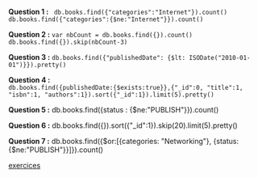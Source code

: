 
**Question 1 :** 
            ```  db.books.find({"categories":"Internet"}).count()
               db.books.find({"categories":{$ne:"Internet"}}).count() ```
             
**Question 2 :** 
           ``` var nbCount = db.books.find({}).count()
             db.books.find({}).skip(nbCount-3) ```
             
**Question 3 :** 
           ``` db.books.find({"publishedDate": {$lt: ISODate("2010-01-01")}}).pretty() ```

**Question 4 :**  
            ```
            db.books.find({publishedDate:{$exists:true}},{"_id":0, "title":1, "isbn":1, "authors":1}).sort({"_id":1}).limit(5).pretty()                ```

**Question 5 :**  db.books.find({status : {$ne:"PUBLISH"}}).count()

**Question 6 :**  db.books.find({}).sort({"_id":1}).skip(20).limit(5).pretty()

**Question 7 :**  db.books.find({$or:[{categories: "Networking"}, {status:{$ne:"PUBLISH"}}]}).count()

[exercices](https://github.com/CollegeBoreal/INF1069-201-18H-02/blob/master/Semaine03/exercices.md)

